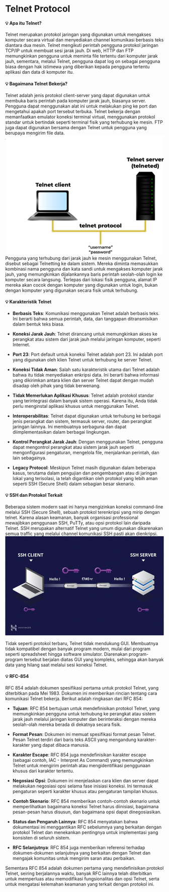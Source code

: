 # Telnet Protocol

#### :bulb: Apa itu Telnet?
Telnet merupakan protokol jaringan yang digunakan untuk mengakses komputer secara virtual dan menyediakan channel komunikasi berbasis teks diantara dua mesin. Telnet mengikuti perintah pengguna protokol jaringan TCP/IP untuk membuat sesi jarak jauh. Di web, HTTP dan FTP memungkinkan pengguna untuk meminta file tertentu dari komputer jarak jauh, sementara, melalui Telnet, pengguna dapat log on sebagai pengguna biasa dengan hak istimewa yang diberikan kepada pengguna tertentu aplikasi dan data di komputer itu.

#### :bulb: Bagaimana Telnet Bekerja?
Telnet adalah jenis protokol client-server yang dapat digunakan untuk membuka baris perintah pada komputer jarak jauh, biasanya server. Pengguna dapat menggunakan alat ini untuk melakukan ping ke port dan mengetahui apakah port tersebut terbuka. Telnet bekerja dengan memanfaatkan emulator koneksi terminal virtual, menggunakan protokol standar untuk bertindak seperti terminal fisik yang terhubung ke mesin. FTP juga dapat digunakan bersama dengan Telnet untuk pengguna yang berupaya mengirim file data.
![Telnet](./assets/telnet.png)
Pengguna yang terhubung dari jarak jauh ke mesin menggunakan Telnet,  disebut sebagai Telnetting ke dalam sistem. Mereka diminta memasukkan kombinasi nama pengguna dan kata sandi untuk mengakses komputer jarak jauh, yang memungkinkan dijalankannya baris perintah seolah-olah login ke komputer secara langsung. Terlepas dari lokasi fisik pengguna, alamat IP mereka akan cocok dengan komputer yang digunakan untuk login, bukan dengan komputer yang digunakan secara fisik untuk terhubung.

#### :bulb: Karakteristik Telnet
- **Berbasis Teks**: Komunikasi menggunakan Telnet adalah berbasis teks. Ini berarti bahwa semua perintah, data, dan tanggapan ditransmisikan dalam bentuk teks biasa.<br>

- **Koneksi Jarak Jauh**: Telnet dirancang untuk memungkinkan akses ke perangkat atau sistem dari jarak jauh melalui jaringan komputer, seperti Internet.<br>

- **Port 23**: Port default untuk koneksi Telnet adalah port 23. Ini adalah port yang digunakan oleh klien Telnet untuk terhubung ke server Telnet.<br>

- **Koneksi Tidak Aman**: Salah satu karakteristik utama dari Telnet adalah bahwa itu tidak menyediakan enkripsi data. Ini berarti bahwa informasi yang dikirimkan antara klien dan server Telnet dapat dengan mudah disadap oleh pihak yang tidak berwenang.<br>

- **Tidak Memerlukan Aplikasi Khusus**: Telnet adalah protokol standar yang terintegrasi dalam banyak sistem operasi. Karena itu, Anda tidak perlu menginstal aplikasi khusus untuk menggunakan Telnet.<br>

- **Interoperabilitas**: Telnet dapat digunakan untuk terhubung ke berbagai jenis perangkat dan sistem, termasuk server, router, dan perangkat jaringan lainnya. Ini membuatnya serbaguna dan dapat diimplementasikan dalam berbagai lingkungan.<br>

- **Kontrol Perangkat Jarak Jauh**: Dengan menggunakan Telnet, pengguna dapat mengontrol perangkat atau sistem jarak jauh seperti mengonfigurasi pengaturan, mengelola file, menjalankan perintah, dan lain sebagainya.<br>

- **Legacy Protocol**: Meskipun Telnet masih digunakan dalam beberapa kasus, terutama dalam pengujian dan pengembangan atau di jaringan lokal yang terisolasi, ia telah digantikan oleh protokol yang lebih aman seperti SSH (Secure Shell) dalam sebagian besar skenario.<br>

#### :bulb: SSH dan Protokol Terkait
Beberapa sistem modern saat ini hanya mengizinkan koneksi command-line melalui SSH (Secure Shell), sebuah protokol terenkripsi yang mirip dengan telnet. Karena alasan keamanan, banyak organisasi professional mewajibkan penggunaan SSH, PuTTy, atau opsi protokol lain daripada Telnet. SSH merupakan alternatif Telnet yang umum digunakan  dikarenakan semua traffic yang melalui channel komunikasi SSH pasti akan dienkripsi.<br>
![SSH](./assets/ssh.jpg)

Tidak seperti protokol terbaru, Telnet tidak mendukung GUI. Membuatnya tidak kompatibel dengan banyak program modern, mulai dari program seperti spreadsheet hingga software simulator. Diarenakan program-program tersebut berjalan diatas GUI yang kompleks, sehingga akan banyak data yang hilang saat melalui sesi koneksi Telnet.

#### :bulb: RFC-854
RFC 854 adalah dokumen spesifikasi pertama untuk protokol Telnet, yang diterbitkan pada Mei 1983. Dokumen ini memberikan rincian tentang cara komunikasi Telnet bekerja. Berikut adalah ringkasan dari RFC 854:

- **Tujuan**: RFC 854 bertujuan untuk mendefinisikan protokol Telnet, yang memungkinkan pengguna untuk terhubung ke perangkat atau sistem jarak jauh melalui jaringan komputer dan berinteraksi dengan mereka seolah-olah mereka berada di dekatnya secara fisik.<br>

- **Format Pesan**: Dokumen ini memuat spesifikasi format pesan Telnet. Pesan Telnet terdiri dari baris teks ASCII yang mengandung karakter-karakter yang dapat dibaca manusia.<br>

- **Karakter Escape**: RFC 854 juga mendefinisikan karakter escape (sebagai contoh, IAC - Interpret As Command) yang memungkinkan Telnet untuk mengirim perintah atau mengidentifikasi penggunaan khusus dari karakter tertentu.<br>

- **Negosiasi Opsi**: Dokumen ini menjelaskan cara klien dan server dapat melakukan negosiasi opsi selama fase inisiasi koneksi. Ini termasuk pengaturan seperti karakter khusus atau pengaturan tampilan khusus.<br>

- **Contoh Skenario**: RFC 854 memberikan contoh-contoh skenario untuk memperlihatkan bagaimana koneksi Telnet harus diinisiasi, bagaimana pesan-pesan harus disusun, dan bagaimana opsi dapat dinegosiasikan.<br>

- **Status dan Pengaruh Lainnya**: RFC 854 menyatakan bahwa dokumentasi ini menggantikan RFC sebelumnya yang berkaitan dengan protokol Telnet dan menekankan pentingnya untuk implementasi yang konsisten di seluruh sistem.<br>

- **RFC Selanjutnya**: RFC 854 juga memberikan referensi terhadap dokumen-dokumen selanjutnya yang berkaitan dengan Telnet dan mengajak komunitas untuk mengirim saran atau perbaikan.<br>

Sementara RFC 854 adalah dokumen pertama yang mendefinisikan protokol Telnet, seiring berjalannya waktu, banyak RFC lainnya telah diterbitkan untuk memperluas atau memodifikasi fungsionalitas dan opsi Telnet, serta untuk mengatasi kelemahan keamanan yang terkait dengan protokol ini.<br>